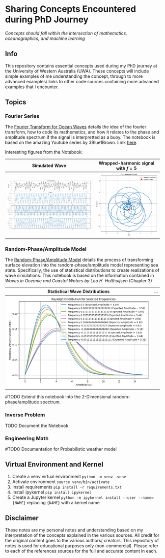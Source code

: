 # Sharing Concepts Encountered during PhD Journey
_Concepts should fall within the intersection of mathematics, oceanographics, and machine learning_

## Info
This repository contains essential concepts used during my PhD journey at the University of Western Australia (UWA).
These concepts will include simple examples of me understanding the concept, through to more advanced examples/ links to other code sources containing more advanced examples that I encounter.

## Topics
### Fourier Series
The [Fourier Transform for Ocean Waves](resources/fourier_for_ocean_waves.ipynb) details the idea of the fourier transform, how to code its mathematics, and how it relates to the phase and amplitude spectrum if the signal is interpretted as a buoy. The notebook is based on the amazing Youtube series by 3Blue1Brown. Link [here](https://youtu.be/spUNpyF58BY). 

Interesting figures from the Notebook:

| Simulated Wave | Wrapped-harmonic signal with $f=5$ |
|----------------|-------------------------|
|![Complex simulated signal](repo_resources/complex_simulated_signal.png) | ![Point-wrapped Signal](repo_resources/point_wrapped_signal.png) |

### Random-Phase/Amplitude Model
The [Random-Phase/Amplitude Model](notebooks/random_phase_amplitude_model.ipynb) details the process of transforming surface elevation into the random-phase/amplitude model representing sea state. Specifically, the use of statistical distributions to create realizations of wave simulations. 
This notebook is based on the information contained in *Waves in Oceanic and Coastal Waters by Leo H. Holthuijsen* (Chapter 3)

| Statistical Wave Distributions | ... |
|----------------|-------------------------|
| ![Rayleigh Distributions](repo_resources/rayleigh_distributions.png) | |



#TODO Extend this notebook into the 2-Dimensional random-phase/amplitude spectrum.

### Inverse Problem
TODO Document the Notebook

### Engineering Math
#TODO Documentation for Probabilistic weather model

## Virtual Environment and Kernel
1. Create a venv virtual environment `python -m venv .venv`
2. Activate environment `source venv/bin/activate`
3. Install requirements `pip install -r requirements.txt`
4. Install ipykernel `pip install ipykernel`
5. Create a Jupyter kernel `python -m ipykernel install --user --name={NAME}` replacing `{NAME}` with a kernel name

## Disclaimer
These notes are my personal notes and understanding based on my interpretation of the concepts explained in the various sources. All credit for the original content goes to the various authors/ creators. This repository of notes is used for educational purposes only (non-commercial). Please refer to each of the references sources for the full and accurate content in each.